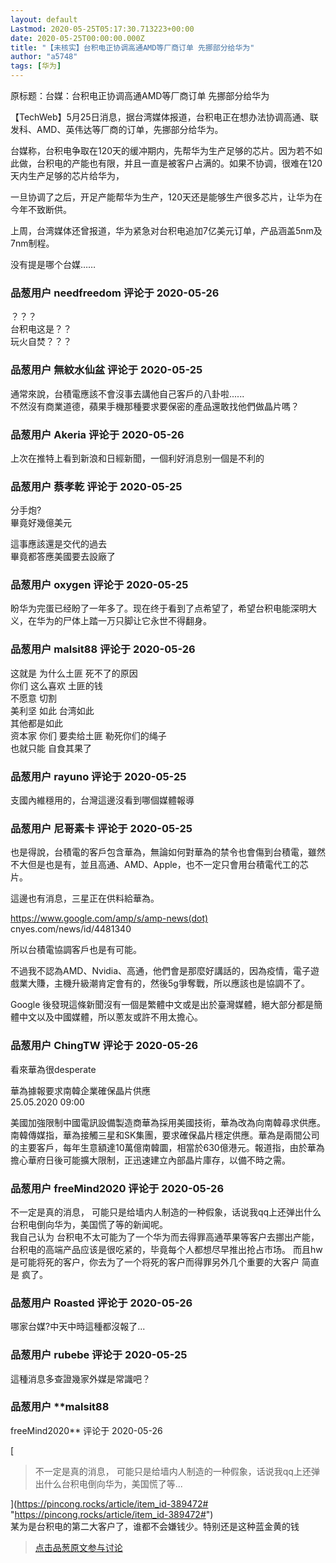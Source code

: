```yaml
---
layout: default
Lastmod: 2020-05-25T05:17:30.713223+00:00
date: 2020-05-25T00:00:00.000Z
title: "【未核实】台积电正协调高通AMD等厂商订单 先挪部分给华为"
author: "a5748"
tags: [华为]
---
```


原标题：台媒：台积电正协调高通AMD等厂商订单 先挪部分给华为  
  
【TechWeb】5月25日消息，据台湾媒体报道，台积电正在想办法协调高通、联发科、AMD、英伟达等厂商的订单，先挪部分给华为。  
  
台媒称，台积电争取在120天的缓冲期内，先帮华为生产足够的芯片。因为若不如此做，台积电的产能也有限，并且一直是被客户占满的。如果不协调，很难在120天内生产足够的芯片给华为，  
  
一旦协调了之后，开足产能帮华为生产，120天还是能够生产很多芯片，让华为在今年不致断供。  
  
上周，台湾媒体还曾报道，华为紧急对台积电追加7亿美元订单，产品涵盖5nm及7nm制程。  
  
  
  
没有提是哪个台媒……

            
### 品葱用户 **needfreedom** 评论于 2020-05-26
        
？？？  
台积电这是？？  
玩火自焚？？？
        


            
### 品葱用户 **無紋水仙盆** 评论于 2020-05-25
        
通常來說，台積電應該不會沒事去講他自己客戶的八卦啦......  
不然沒有商業道德，蘋果手機那種要求要保密的產品還敢找他們做晶片嗎？
        


            
### 品葱用户 **Akeria** 评论于 2020-05-26
        
上次在推特上看到新浪和日經新聞，一個利好消息别一個是不利的
        


            
### 品葱用户 **蔡孝乾** 评论于 2020-05-25
        
分手炮?  
畢竟好幾億美元  
  
這事應該還是交代的過去  
畢竟都答應美國要去設廠了
        


            
### 品葱用户 **oxygen** 评论于 2020-05-25
        
盼华为完蛋已经盼了一年多了。现在终于看到了点希望了，希望台积电能深明大义，在华为的尸体上踏一万只脚让它永世不得翻身。
        


            
### 品葱用户 **malsit88** 评论于 2020-05-26
        
这就是 为什么土匪 死不了的原因  
你们 这么喜欢 土匪的钱  
不愿意 切割  
美利坚 如此 台湾如此  
其他都是如此  
资本家 你们 要卖给土匪 勒死你们的绳子  
也就只能 自食其果了
        


            
### 品葱用户 **rayuno** 评论于 2020-05-25
        
支國內維穩用的，台灣這邊沒看到哪個媒體報導
        


            
### 品葱用户 **尼哥素卡** 评论于 2020-05-25
        
也是得說，台積電的客戶包含華為，無論如何對華為的禁令也會傷到台積電，雖然不大但是也是有，並且高通、AMD、Apple，也不一定只會用台積電代工的芯片。  
  
這邊也有消息，三星正在供料給華為。  
  
  
https://www.google.com/amp/s/amp-news(dot) cnyes.com/news/id/4481340  
  
所以台積電協調客戶也是有可能。  
  
不過我不認為AMD、Nvidia、高通，他們會是那麼好講話的，因為疫情，電子遊戲業大賺，主機升級潮肯定會有的，然後5g爭奪戰，所以應該也是協調不了。  
  
Google 後發現這條新聞沒有一個是繁體中文或是出於臺灣媒體，絕大部分都是簡體中文以及中國媒體，所以蔥友或許不用太擔心。
        


            
### 品葱用户 **ChingTW** 评论于 2020-05-26
        
看來華為很desperate  
  
華為據報要求南韓企業確保晶片供應  
25.05.2020 09:00  
  
美國加強限制中國電訊設備製造商華為採用美國技術，華為改為向南韓尋求供應。南韓傳媒指，華為接觸三星和SK集團，要求確保晶片穩定供應。華為是兩間公司的主要客戶，每年生意額達10萬億南韓圜，相當於630億港元。報道指，由於華為擔心華府日後可能擴大限制，正迅速建立內部晶片庫存，以備不時之需。
        


            
### 品葱用户 **freeMind2020** 评论于 2020-05-26
        
不一定是真的消息， 可能只是给墙内人制造的一种假象，话说我qq上还弹出什么台积电倒向华为，美国慌了等的新闻呢。  
我自己认为 台积电不太可能为了一个华为而去得罪高通苹果等客户去挪出产能，台积电的高端产品应该是很吃紧的，毕竟每个人都想尽早推出抢占市场。 而且hw是可能将死的客户，你去为了一个将死的客户而得罪另外几个重要的大客户 简直是 疯了。
        


            
### 品葱用户 **Roasted** 评论于 2020-05-26
        
哪家台媒?中天中時這種都沒報了...
        


            
### 品葱用户 **rubebe** 评论于 2020-05-25
        
這種消息多查證幾家外媒是常識吧？
        


            
### 品葱用户 **malsit88 
freeMind2020** 评论于 2020-05-26
        
[

> 不一定是真的消息， 可能只是给墙内人制造的一种假象，话说我qq上还弹出什么台积电倒向华为，美国慌了等...

](https://pincong.rocks/article/item_id-389472# "https://pincong.rocks/article/item_id-389472#")  
某为是台积电的第二大客户了，谁都不会嫌钱少。特别还是这种蓝金黄的钱
        






> [点击品葱原文参与讨论](https://pincong.rocks/article/19364)

